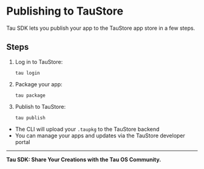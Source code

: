# Publishing to TauStore

Tau SDK lets you publish your app to the TauStore app store in a few steps.

## Steps
1. Log in to TauStore:
   ```
   tau login
   ```
2. Package your app:
   ```
   tau package
   ```
3. Publish to TauStore:
   ```
   tau publish
   ```

- The CLI will upload your `.taupkg` to the TauStore backend
- You can manage your apps and updates via the TauStore developer portal

---

**Tau SDK: Share Your Creations with the Tau OS Community.** 
